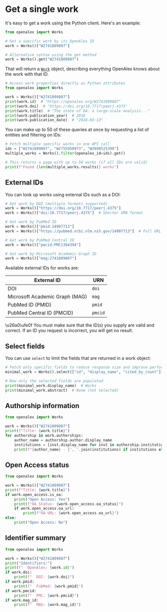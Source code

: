 # Get a single work

It's easy to get a work using the Python client. Here's an example:

```python
from openalex import Works

# Get a specific work by its OpenAlex ID
work = Works()["W2741809807"]

# Alternative syntax using the get method
work = Works().get("W2741809807")
```

That will return a [`Work`](work-object.md) object, describing everything OpenAlex knows about the work with that ID.

```python
# Access work properties directly as Python attributes
from openalex import Works

work = Works()["W2741809807"]
print(work.id)  # "https://openalex.org/W2741809807"
print(work.doi)  # "https://doi.org/10.7717/peerj.4375"
print(work.title)  # "The state of OA: a large-scale analysis..."
print(work.publication_year)  # 2018
print(work.publication_date)  # "2018-02-13"
```

You can make up to 50 of these queries at once by requesting a list of entities and filtering on IDs:

```python
# Fetch multiple specific works in one API call
ids = ["W2741809807", "W2755950973", "W2898525390"]
multiple_works = Works().filter(openalex_id=ids).get()

# This returns a page with up to 50 works (if all IDs are valid)
print(f"Found {len(multiple_works.results)} works")
```

## External IDs

You can look up works using external IDs such as a DOI:

```python
# Get work by DOI (multiple formats supported)
work = Works()["https://doi.org/10.7717/peerj.4375"]
work = Works()["doi:10.7717/peerj.4375"]  # Shorter URN format

# Get work by PubMed ID
work = Works()["pmid:14907713"]
work = Works()["https://pubmed.ncbi.nlm.nih.gov/14907713"]  # Full URL also works

# Get work by PubMed Central ID
work = Works()["pmcid:PMC1394394"]

# Get work by Microsoft Academic Graph ID
work = Works()["mag:2741809807"]
```

Available external IDs for works are:

| External ID                    | URN     |
| ------------------------------ | ------- |
| DOI                            | `doi`   |
| Microsoft Academic Graph (MAG) | `mag`   |
| PubMed ID (PMID)               | `pmid`  |
| PubMed Central ID (PMCID)      | `pmcid` |

\u26a0\ufe0f You must make sure that the ID(s) you supply are valid and correct. If an ID you request is incorrect, you will get no result.

## Select fields

You can use `select` to limit the fields that are returned in a work object:

```python
# Fetch only specific fields to reduce response size and improve performance
minimal_work = Works().select(["id", "display_name", "cited_by_count"]).get("W2741809807")

# Now only the selected fields are populated
print(minimal_work.display_name)  # Works
print(minimal_work.abstract)  # None (not selected)
```

## Authorship information

```python
from openalex import Works

work = Works()["W2741809807"]
print(f"Title: {work.title}")
for authorship in work.authorships:
    author_name = authorship.author.display_name
    institutions = [inst.display_name for inst in authorship.institutions]
    print(f"{author_name} - {', '.join(institutions) if institutions else 'No affiliation'}")
```

## Open Access status

```python
from openalex import Works

work = Works()["W2741809807"]
print(f"Title: {work.title}")
if work.open_access.is_oa:
    print("Open Access: Yes")
    print(f"OA Status: {work.open_access.oa_status}")
    if work.open_access.oa_url:
        print(f"OA URL: {work.open_access.oa_url}")
else:
    print("Open Access: No")
```

## Identifier summary

```python
from openalex import Works

work = Works()["W2741809807"]
print("Identifiers:")
print(f"  OpenAlex: {work.id}")
if work.doi:
    print(f"  DOI: {work.doi}")
if work.pmid:
    print(f"  PubMed: {work.pmid}")
if work.pmcid:
    print(f"  PMC: {work.pmcid}")
if work.mag_id:
    print(f"  MAG: {work.mag_id}")
```

